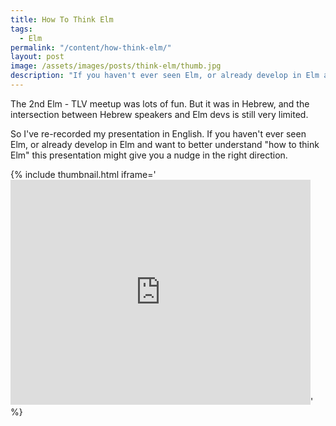 ```yaml
---
title: How To Think Elm
tags:
  - Elm
permalink: "/content/how-think-elm/"
layout: post
image: /assets/images/posts/think-elm/thumb.jpg
description: "If you haven't ever seen Elm, or already develop in Elm and want to better understand how to think Elm, this presentation might give you a nudge in the right direction."
---
```




The 2nd Elm - TLV meetup was lots of fun. But it was in Hebrew, and the intersection
between Hebrew speakers and Elm devs is still very limited.

So I've re-recorded my presentation in English. If you haven't ever seen Elm, or
already develop in Elm and want to better understand "how to think Elm" this presentation
might give you a nudge in the right direction.

{% include thumbnail.html iframe='<iframe width="480" height="360" src="https://www.youtube.com/embed/tx07ysIrAz8?rel=0" frameborder="0" allowfullscreen></iframe>' %}
